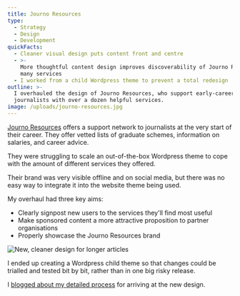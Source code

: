 ```yaml
---
title: Journo Resources
type:
  - Strategy
  - Design
  - Development
quickFacts:
  - Cleaner visual design puts content front and centre
  - >-
    More thoughtful content design improves discoverability of Journo Resources'
    many services
  - I worked from a child Wordpress theme to prevent a total redesign
outline: >-
  I overhauled the design of Journo Resources, who support early-career
  journalists with over a dozen helpful services.
image: /uploads/journo-resources.jpg
---
```

[Journo Resources](http://www.journoresources.org.uk/) offers a support network to journalists at the very start of their career. They offer vetted lists of graduate schemes, information on salaries, and career advice.

They were struggling to scale an out-of-the-box Wordpress theme to cope with the amount of different services they offered.

Their brand was very visible offline and on social media, but there was no easy way to integrate it into the website theme being used.

My overhaul had three key aims:

* Clearly signpost new users to the services they'll find most useful
* Make sponsored content a more attractive proposition to partner organisations
* Properly showcase the Journo Resources brand

![New, cleaner design for longer articles](/uploads/article-advice.png)

I ended up creating a Wordpress child theme so that changes could be trialled and tested bit by bit, rather than in one big risky release.

I [blogged about my detailed process](https://medium.com/@dinosaurlord/building-a-home-for-new-journalists-e9da88c5e49a) for arriving at the new design.
